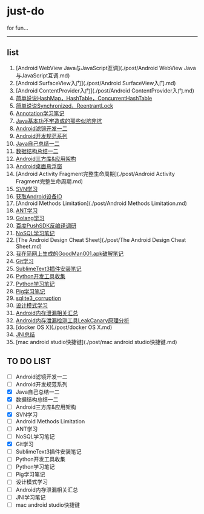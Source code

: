 just-do
=======

for fun...

----

## list
1. [Android WebView Java与JavaScript互调](./post/Android WebView Java与JavaScript互调.md)
2. [Android SurfaceView入门](./post/Android SurfaceView入门.md)
3. [Android ContentProvider入门](./post/Android ContentProvider入门.md)
4. [简单说说HashMap，HashTable，ConcurrentHashTable](./post/简单说说HashMap，HashTable，ConcurrentHashTable.md)
5. [简单说说Synchronized，ReentrantLock](./post/简单说说Synchronized，ReentrantLock.md)
6. [Annotation学习笔记](./post/Annotation学习笔记.md)
7. [Java基本功不牢造成的那些似坑非坑](./post/Java基本功不牢造成的那些似坑非坑.md)
8. [Android滤镜开发一二](./post/Android滤镜开发一二.md)
9. [Android开发规范系列](./post/Android开发规范系列.md)
10. [Java自己总结一二](./post/Java自己总结一二.md)
11. [数据结构总结一二](./post/数据结构总结一二.md)
12. [Android三方库&应用架构](./post/Android三方库&应用架构.md)
13. [Android桌面悬浮窗](./post/Android桌面悬浮窗.md)
14. [Android Activity Fragment完整生命周期](./post/Android Activity Fragment完整生命周期.md)
15. [SVN学习](./post/SVN学习.md)
16. [获取Android设备ID](./post/获取Android设备ID.md)
17. [Android Methods Limitation](./post/Android Methods Limitation.md)
18. [ANT学习](./post/ANT学习.md)
19. [Golang学习](https://github.com/wangwang4git/golearning)
20. [百度PushSDK反编译调研](https://github.com/wangwang4git/baidu-push-android)
21. [NoSQL学习笔记](./post/NoSQL学习笔记.md)
22. [The Android Design Cheat Sheet](./post/The Android Design Cheat Sheet.md)
23. [我在简网上生成的GoodMan001.apk破解笔记](./post/我在简网上生成的GoodMan001.apk破解笔记.md)
24. [Git学习](./post/Git学习.md)
25. [SublimeText3插件安装笔记](./post/SublimeText3插件安装笔记.md)
26. [Python开发工具收集](./post/Python开发工具收集.md)
27. [Python学习笔记](./post/Python学习笔记.md)
28. [Pig学习笔记](./post/Pig学习.md)
29. [sqlite3_corruption](./post/sqlite3_corruption.md)
30. [设计模式学习](./post/设计模式学习.md)
31. [Android内存泄漏相关汇总](./AndroidLeak/AndroidLeak.md)
32. [Android内存泄漏检测工具LeakCanary原理分析](./AndroidLeak/Android内存泄漏检测工具LeakCanary原理分析.md)
33. [docker OS X](./post/docker OS X.md)
34. [JNI总结](./post/JNI学习笔记.md)
35. [mac android studio快捷键](./post/mac android studio快捷键.md)


## TO DO LIST
- [ ] Android滤镜开发一二
- [ ] Android开发规范系列
- [X] Java自己总结一二
- [X] 数据结构总结一二
- [ ] Android三方库&应用架构
- [X] SVN学习
- [ ] Android Methods Limitation
- [ ] ANT学习
- [ ] NoSQL学习笔记
- [X] Git学习
- [ ] SublimeText3插件安装笔记
- [ ] Python开发工具收集
- [ ] Python学习笔记
- [ ] Pig学习笔记
- [ ] 设计模式学习
- [ ] Android内存泄漏相关汇总
- [ ] JNI学习笔记
- [ ] mac android studio快捷键